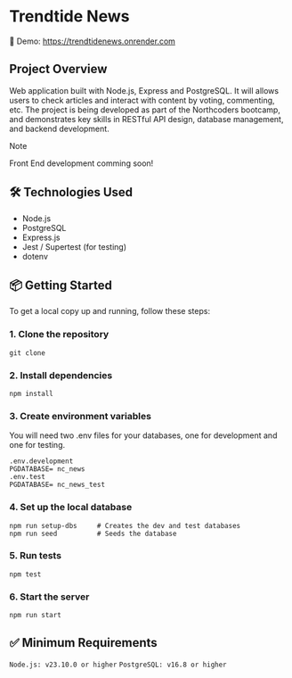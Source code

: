 # Trendtide News

🔗 Demo: https://trendtidenews.onrender.com

## Project Overview

Web application built with Node.js, Express and PostgreSQL. It will allows users to check articles and interact with content by voting, commenting, etc. The project is being developed as part of the Northcoders bootcamp, and demonstrates key skills in RESTful API design, database management, and backend development.

> [!NOTE]
> Front End development comming soon!

## 🛠️ Technologies Used

- Node.js
- PostgreSQL
- Express.js
- Jest / Supertest (for testing)
- dotenv


## 📦 Getting Started

To get a local copy up and running, follow these steps:
### 1. Clone the repository
```
git clone
```

### 2. Install dependencies
```
npm install
```

### 3. Create environment variables
You will need two .env files for your databases, one for development and one for testing.
```
.env.development
PGDATABASE= nc_news
.env.test
PGDATABASE= nc_news_test
```

### 4. Set up the local database
```
npm run setup-dbs     # Creates the dev and test databases
npm run seed          # Seeds the database
```
### 5. Run tests
```
npm test
```

###  6.  Start the server
```
npm run start
```

## ✅ Minimum Requirements
`Node.js: v23.10.0 or higher`
`PostgreSQL: v16.8 or higher`
